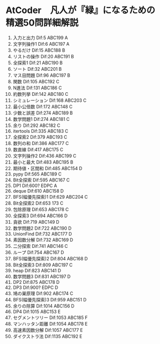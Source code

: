 # AtCoder　凡人が『緑』になるための精選50問詳細解説
1. 入力と出力 Dif:5 ABC199 A
2. 文字列操作1 Dif:6 ABC197 A
3. やるだけ Dif:15 ABC188 B
4. リストの操作 Dif:20 ABC191 B
5. 全探索1 Dif:21 ABC190 B
6. ソート Dif:32 ABC201 B
7. マス目問題 Dif:96 ABC197 B
8. 関数 Dif:105 ABC192 C
9. N進法 Dif:131 ABC186 C
10. 約数列挙 Dif:142 ABC180 C
11. シミュレーション Dif:168 ABC203 C
12. 最小公倍数 Dif:172 ABC148 C
13. 少数と誤差 Dif:274 ABC189 B
14. 数学問題1 Dif:274 ABC181 C
15. 余り Dif:292 ABC182 C
16. itertools Dif:335 ABC183 C
17. 全探索2 Dif:379 ABC193 C
18. 数列の和 Dif:386 ABC177 C
19. 数直線 Dif:417 ABC175 C
20. 文字列操作2 Dif:436 ABC199 C
21. 最小と最大 Dif:483 ABC195 B
22. 期待値・区間和 Dif:485 ABC154 D
23. pypy Dif:565 ABC189 C
24. Bit全探索 Dif:595 ABC167 C
25. DP1 Dif:600? EDPC A
26. deque Dif:610 ABC158 D
27. BFS(幅優先探索)1 Dif:629 ABC204 C
28. Bit全探索2 Dif:653 173 C
29. 包除原理 Dif:653 ABC178 C
30. 全探索3 Dif:694 ABC166 D
31. 貪欲 Dif:719 ABC149 D
32. 数学問題2 Dif:722 ABC190 D
33. UnionFind Dif:732 ABC177 D
34. 素因数分解 Dif:732 ABC169 D
35. 二分探索 Dif:741 ABC146 C
36. ループ Dif:754 ABC167 D
37. BFS(幅優先探索)2 Dif:804 ABC168 D
38. Bit全探索3 Dif:809 ABC197 C
39. heap Dif:823 ABC141 D
40. 数学問題3 Dif:831 ABC197 D
41. DP2 Dif:875 ABC178 D
42. DP3 Dif:900? EDPC D
43. 鳩の巣原理 Dif:902 ABC174 C
44. BFS(幅優先探索)3 Dif:959 ABC151 D
45. 余りの除算 Dif:1014 ABC156 D
46. DP4 Dif:1015 ABC153 E
47. セグメントツリー Dif:1053 ABC185 F
48. マンハッタン距離 Dif:1054 ABC178 E
49. 高速素因数分解 Dif:1057 ABC177 E
50. ダイクストラ法 Dif:1135 ABC192 E